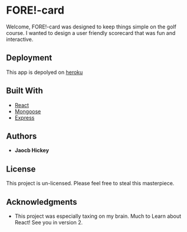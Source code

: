 # FORE!-card

Welcome, FORE!-card was designed to keep things simple on the golf course. I wanted to design a user friendly scorecard that was fun and interactive. 


## Deployment

This app is depolyed on [heroku](https://fore-card.herokuapp.com/)

## Built With

* [React](https://reactjs.org/)
* [Mongoose](https://mongoosejs.com/)
* [Express](https://expressjs.com/)

## Authors

* **Jaocb Hickey**

## License

This project is un-licensed. Please feel free to steal this masterpiece. 

## Acknowledgments

* This project was especially taxing on my brain. Much to Learn about React! See you in version 2.
